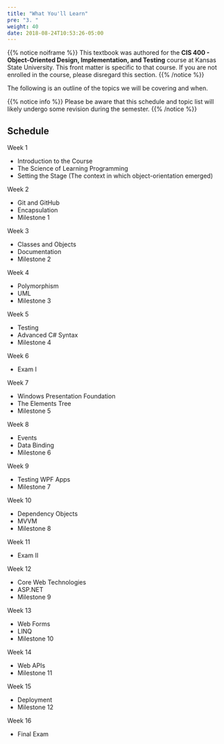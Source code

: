 ```yaml
---
title: "What You'll Learn"
pre: "3. "
weight: 40
date: 2018-08-24T10:53:26-05:00
---
```


{{% notice noiframe %}}
This textbook was authored for the **CIS 400 - Object-Oriented Design, Implementation, and Testing** course at Kansas State University.  This front matter is specific to that course.  If you are not enrolled in the course, please disregard this section.
{{% /notice %}}

The following is an outline of the topics we will be covering and when.  

{{% notice info %}}
Please be aware that this schedule and topic list will likely undergo some revision during the semester.
{{% /notice %}}


## Schedule

Week 1
* Introduction to the Course
* The Science of Learning Programming
* Setting the Stage (The context in which object-orientation emerged)

Week 2 
* Git and GitHub
* Encapsulation
* Milestone 1

Week 3
* Classes and Objects
* Documentation
* Milestone 2

Week 4
* Polymorphism
* UML
* Milestone 3

Week 5
* Testing
* Advanced C# Syntax
* Milestone 4

Week 6
* Exam I

Week 7
* Windows Presentation Foundation
* The Elements Tree
* Milestone 5

Week 8
* Events
* Data Binding
* Milestone 6

Week 9
* Testing WPF Apps
* Milestone 7

Week 10
* Dependency Objects
* MVVM
* Milestone 8

Week 11 
* Exam II

Week 12
* Core Web Technologies
* ASP.NET
* Milestone 9

Week 13
* Web Forms
* LINQ 
* Milestone 10

Week 14
* Web APIs
* Milestone 11

Week 15
* Deployment
* Milestone 12

Week 16 
* Final Exam